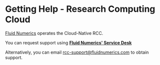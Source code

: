 # Getting Help - Research Computing Cloud

[Fluid Numerics](https://www.fluidnumerics.com) operates the Cloud-Native RCC.

You can request support using [**Fluid Numerics' Service Desk**](https://fluidnumerics.atlassian.net/servicedesk/customer/portal/9/group/56)

Alternatively, you can email [rcc-support@fluidnumerics.com](mailto:rcc-support@fluidnumerics.com) to obtain support.
